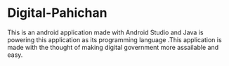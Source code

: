 # Digital-Pahichan
This is an android application made with Android Studio and Java is powering this application as its programming language .This application is made with the thought of making digital government more assailable and easy.
